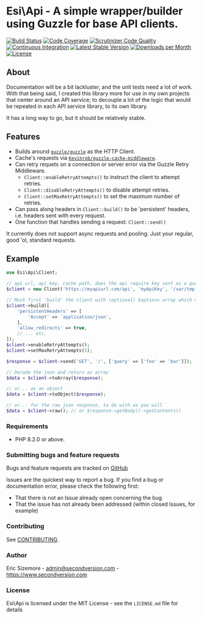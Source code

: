 Esi\Api - A simple wrapper/builder using Guzzle for base API clients.
=====================================================================

[![Build Status](https://scrutinizer-ci.com/g/ericsizemore/api/badges/build.png?b=main)](https://scrutinizer-ci.com/g/ericsizemore/api/build-status/main)
[![Code Coverage](https://scrutinizer-ci.com/g/ericsizemore/api/badges/coverage.png?b=main)](https://scrutinizer-ci.com/g/ericsizemore/api/?branch=main)
[![Scrutinizer Code Quality](https://scrutinizer-ci.com/g/ericsizemore/api/badges/quality-score.png?b=main)](https://scrutinizer-ci.com/g/ericsizemore/api/?branch=main)
[![Continuous Integration](https://github.com/ericsizemore/api/actions/workflows/continuous-integration.yml/badge.svg?branch=main)](https://github.com/ericsizemore/api/actions/workflows/continuous-integration.yml)
[![Latest Stable Version](https://img.shields.io/packagist/v/esi/api.svg)](https://packagist.org/packages/esi/api)
[![Downloads per Month](https://img.shields.io/packagist/dm/esi/api.svg)](https://packagist.org/packages/esi/api)
[![License](https://img.shields.io/packagist/l/esi/api.svg)](https://packagist.org/packages/esi/api)


## About

Documentation will be a bit lackluster, and the unit tests need a lot of work. With that being said, I created this library more for use in my own projects that center around an API service; to decouple a lot of the logic that would be repeated in each API service library, to its own library.

It has a long way to go, but it should be relatively stable.

## Features

* Builds around [`guzzle/guzzle`](https://github.com/guzzle/guzzle) as the HTTP Client.
* Cache's requests via [`Kevinrob/guzzle-cache-middleware`](https://github.com/Kevinrob/guzzle-cache-middleware).
* Can retry requets on a connection or server error via the Guzzle Retry Middleware.
  * `Client::enableRetryAttempts()` to instruct the client to attempt retries.
  * `Client::disableRetryAttempts()` to disable attempt retries.
  * `Client::setMaxRetryAttempts()` to set the maximum number of retries.
* Can pass along headers in `Client::build()` to be 'persistent' headers, i.e. headers sent with every request.
* One function that handles sending a request: `Client::send()`

It currently does not support async requests and pooling. Just your regular, good 'ol, standard requests.

## Example
```php
use Esi\Api\Client;

// api url, api key, cache path, does the api require key sent as a query arg, the name of the query arg
$client = new Client('https://myapiurl.com/api', 'myApiKey', '/var/tmp', true, 'api_key');

// Must first 'build' the client with (optional) $options array which can include any valid Guzzle option.
$client->build([
    'persistentHeaders' => [
        'Accept' => 'application/json',
    ],
    'allow_redirects' => true,
    // ... etc.
]);
$client->enableRetryAttempts();
$client->setMaxRetryAttempts(5);

$response = $client->send('GET', '/', ['query' => ['foo' => 'bar']]);

// Decode the json and return as array
$data = $client->toArray($response);

// or... as an object
$data = $client->toObject($response);

// or... for the raw json response, to do with as you will
$data = $client->raw(); // or $response->getBody()->getContents()

```

### Requirements

- PHP 8.2.0 or above.

### Submitting bugs and feature requests

Bugs and feature requests are tracked on [GitHub](https://github.com/ericsizemore/api/issues)

Issues are the quickest way to report a bug. If you find a bug or documentation error, please check the following first:

* That there is not an Issue already open concerning the bug
* That the issue has not already been addressed (within closed Issues, for example)

### Contributing

See [CONTRIBUTING](CONTRIBUTING.md).

### Author

Eric Sizemore - <admin@secondversion.com> - <https://www.secondversion.com>

### License

Esi\Api is licensed under the MIT License - see the `LICENSE.md` file for details
